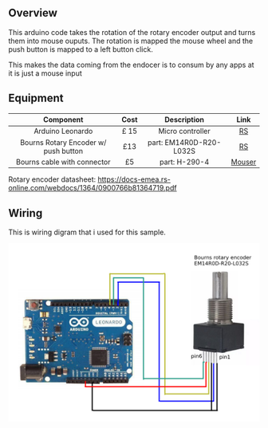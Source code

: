 ## Overview

This arduino code takes the rotation of the rotary encoder output and turns them into mouse ouputs. The rotation is mapped the mouse wheel and the push button is mapped to a left button click.

This makes the data coming from the endocer is to consum by any apps at it is just a mouse input

## Equipment

|Component|Cost|Description|Link|
|:-:|:-:|:-:|:-:|
| Arduino Leonardo | £ 15  | Micro controller |[RS](https://uk.rs-online.com/web/p/processor-microcontroller-development-kits/7617324/) |
| Bourns Rotary Encoder w/ push button | £13  | part: EM14R0D-R20-L032S |[RS](https://uk.rs-online.com/web/p/rotary-encoders/8274997/) |
| Bourns cable with connector | £5  | part: H-290-4 |[Mouser](https://www.mouser.co.uk/ProductDetail/Bourns/H-290-4?qs=oa0Mu2YftbVpRz7K7Ip3%2FA%3D%3D) |

Rotary encoder datasheet: https://docs-emea.rs-online.com/webdocs/1364/0900766b81364719.pdf

## Wiring

This is wiring digram that i used for this sample.

![Alt text](assets/Wiring_diagram.png?raw=true "Wiring diagram")
